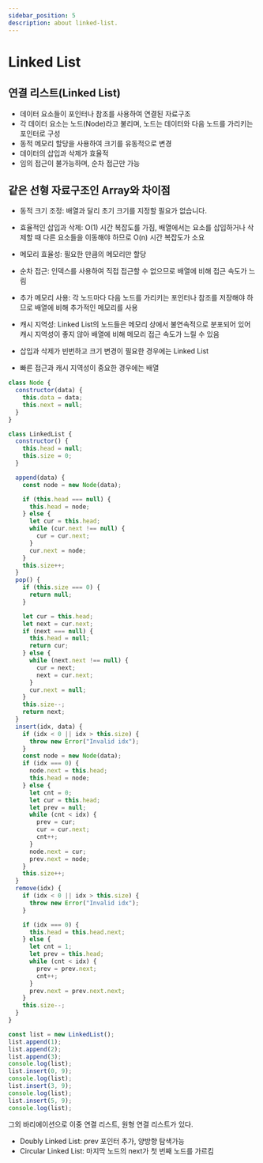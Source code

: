 ```yaml
---
sidebar_position: 5
description: about linked-list.
---
```


# Linked List

## 연결 리스트(Linked List)

- 데이터 요소들이 포인터나 참조를 사용하여 연결된 자료구조
- 각 데이터 요소는 노드(Node)라고 불리며, 노드는 데이터와 다음 노드를 가리키는 포인터로 구성
- 동적 메모리 할당을 사용하여 크기를 유동적으로 변경
- 데이터의 삽입과 삭제가 효율적
- 임의 접근이 불가능하며, 순차 접근만 가능

## 같은 선형 자료구조인 Array와 차이점

- 동적 크기 조정: 배열과 달리 초기 크기를 지정할 필요가 없습니다.
- 효율적인 삽입과 삭제: O(1) 시간 복잡도를 가짐, 배열에서는 요소를 삽입하거나 삭제할 때 다른 요소들을 이동해야 하므로 O(n) 시간 복잡도가 소요
- 메모리 효율성: 필요한 만큼의 메모리만 할당

- 순차 접근: 인덱스를 사용하여 직접 접근할 수 없으므로 배열에 비해 접근 속도가 느림
- 추가 메모리 사용: 각 노드마다 다음 노드를 가리키는 포인터나 참조를 저장해야 하므로 배열에 비해 추가적인 메모리를 사용
- 캐시 지역성: Linked List의 노드들은 메모리 상에서 불연속적으로 분포되어 있어 캐시 지역성이 좋지 않아 배열에 비해 메모리 접근 속도가 느릴 수 있음

- 삽입과 삭제가 빈번하고 크기 변경이 필요한 경우에는 Linked List
- 빠른 접근과 캐시 지역성이 중요한 경우에는 배열

```javascript
class Node {
  constructor(data) {
    this.data = data;
    this.next = null;
  }
}

class LinkedList {
  constructor() {
    this.head = null;
    this.size = 0;
  }

  append(data) {
    const node = new Node(data);

    if (this.head === null) {
      this.head = node;
    } else {
      let cur = this.head;
      while (cur.next !== null) {
        cur = cur.next;
      }
      cur.next = node;
    }
    this.size++;
  }
  pop() {
    if (this.size === 0) {
      return null;
    }

    let cur = this.head;
    let next = cur.next;
    if (next === null) {
      this.head = null;
      return cur;
    } else {
      while (next.next !== null) {
        cur = next;
        next = cur.next;
      }
      cur.next = null;
    }
    this.size--;
    return next;
  }
  insert(idx, data) {
    if (idx < 0 || idx > this.size) {
      throw new Error("Invalid idx");
    }
    const node = new Node(data);
    if (idx === 0) {
      node.next = this.head;
      this.head = node;
    } else {
      let cnt = 0;
      let cur = this.head;
      let prev = null;
      while (cnt < idx) {
        prev = cur;
        cur = cur.next;
        cnt++;
      }
      node.next = cur;
      prev.next = node;
    }
    this.size++;
  }
  remove(idx) {
    if (idx < 0 || idx > this.size) {
      throw new Error("Invalid idx");
    }

    if (idx === 0) {
      this.head = this.head.next;
    } else {
      let cnt = 1;
      let prev = this.head;
      while (cnt < idx) {
        prev = prev.next;
        cnt++;
      }
      prev.next = prev.next.next;
    }
    this.size--;
  }
}

const list = new LinkedList();
list.append(1);
list.append(2);
list.append(3);
console.log(list);
list.insert(0, 9);
console.log(list);
list.insert(3, 9);
console.log(list);
list.insert(5, 9);
console.log(list);
```

그외 바리에이션으로 이중 연결 리스트, 원형 연결 리스트가 있다.

- Doubly Linked List: prev 포인터 추가, 양방향 탐색가능
- Circular Linked List: 마지막 노드의 next가 첫 번째 노드를 가르킴
